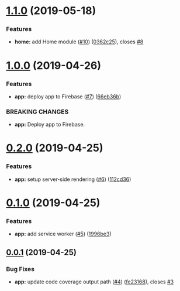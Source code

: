 # [1.1.0](https://github.com/alppix/hero-tang-tea-client/compare/1.0.0...1.1.0) (2019-05-18)


### Features

* **home:** add Home module ([#10](https://github.com/alppix/hero-tang-tea-client/issues/10)) ([0362c25](https://github.com/alppix/hero-tang-tea-client/commit/0362c25)), closes [#8](https://github.com/alppix/hero-tang-tea-client/issues/8)

# [1.0.0](https://github.com/alppix/hero-tang-tea-client/compare/0.2.0...1.0.0) (2019-04-26)


### Features

* **app:** deploy app to Firebase ([#7](https://github.com/alppix/hero-tang-tea-client/issues/7)) ([66eb36b](https://github.com/alppix/hero-tang-tea-client/commit/66eb36b))


### BREAKING CHANGES

* **app:** Deploy app to Firebase.

# [0.2.0](https://github.com/alppix/hero-tang-tea-client/compare/0.1.0...0.2.0) (2019-04-25)


### Features

* **app:** setup server-side rendering ([#6](https://github.com/alppix/hero-tang-tea-client/issues/6)) ([112cd36](https://github.com/alppix/hero-tang-tea-client/commit/112cd36))

# [0.1.0](https://github.com/alppix/hero-tang-tea-client/compare/0.0.1...0.1.0) (2019-04-25)


### Features

* **app:** add service worker ([#5](https://github.com/alppix/hero-tang-tea-client/issues/5)) ([1996be3](https://github.com/alppix/hero-tang-tea-client/commit/1996be3))

## [0.0.1](https://github.com/alppix/hero-tang-tea-client/compare/0.0.0...0.0.1) (2019-04-25)


### Bug Fixes

* **app:** update code coverage output path ([#4](https://github.com/alppix/hero-tang-tea-client/issues/4)) ([fe23168](https://github.com/alppix/hero-tang-tea-client/commit/fe23168)), closes [#3](https://github.com/alppix/hero-tang-tea-client/issues/3)
